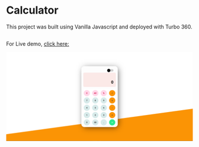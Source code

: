 # Calculator

This project was built using Vanilla Javascript and deployed with Turbo 360.

##


For Live demo, [click here:](https://calculator-yhsrx1.turbo360-vertex.com/)

<img src="public/images/calculator.png">

